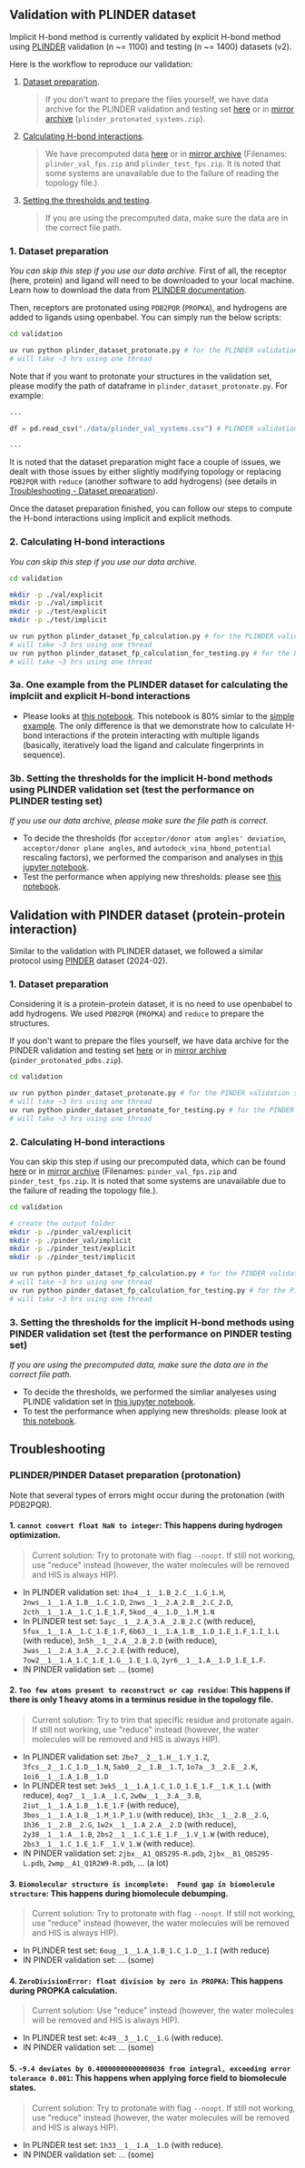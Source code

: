 ## Validation with PLINDER dataset
Implicit H-bond method is currently validated by explicit H-bond method using [PLINDER](https://www.plinder.sh/)  validation (n ~= 1100) and testing (n ~= 1400) datasets (v2).

Here is the workflow to reproduce our validation:
1. [Dataset preparation](#1-dataset-preparation).
    > If you don't want to prepare the files yourself, we have data archive for the PLINDER validation and testing set [here](https://doi.org/10.5281/zenodo.16950708) or in [mirror archive](https://drive.google.com/drive/folders/1ZZ9zrzBI82vunOM4xmkiUtQX5Sm-eqND) (`plinder_protonated_systems.zip`).
2. [Calculating H-bond interactions](#2-calculating-h-bond-interactions).
    > We have precomputed data [here](https://doi.org/10.5281/zenodo.16950708) or in [mirror archive](https://drive.google.com/drive/folders/1ZZ9zrzBI82vunOM4xmkiUtQX5Sm-eqND) (Filenames: `plinder_val_fps.zip` and `plinder_test_fps.zip`. It is noted that some systems are unavailable due to the failure of reading the topology file.).
3. [Setting the thresholds and testing](#3b-setting-the-thresholds-for-the-implicit-h-bond-methods-using-plinder-validation-set-test-the-performance-on-plinder-testing-set).
    > If you are using the precomputed data, make sure the data are in the correct file path.

### 1. Dataset preparation
_You can skip this step if you use our data archive._
First of all, the receptor (here, protein) and ligand will need to be downloaded to your local machine. Learn how to download the data from [PLINDER documentation](https://www.plinder.sh/).

Then, receptors are protonated using `PDB2PQR` (`PROPKA`), and hydrogens are added to ligands using openbabel. You can simply run the below scripts:
```bash
cd validation

uv run python plinder_dataset_protonate.py # for the PLINDER validation/test set
# will take ~3 hrs using one thread
```
Note that if you want to protonate your structures in the validation set, please modify the path of dataframe in `plinder_dataset_protonate.py`. For example:
```python
...

df = pd.read_csv("./data/plinder_val_systems.csv") # PLINDER validation set

...
```
It is noted that the dataset preparation might face a couple of issues, we dealt with those issues by either slightly modifying topology or replacing `PDB2PQR` with `reduce` (another software to add hydrogens) (see details in [Troubleshooting - Dataset preparation](#plinderpinder-dataset-preparation-protonation)).

Once the dataset preparation finished, you can follow our steps to compute the H-bond interactions using implicit and explicit methods.

### 2. Calculating H-bond interactions
_You can skip this step if you use our data archive._
```bash
cd validation

mkdir -p ./val/explicit
mkdir -p ./val/implicit
mkdir -p ./test/explicit
mkdir -p ./test/implicit

uv run python plinder_dataset_fp_calculation.py # for the PLINDER validation set
# will take ~3 hrs using one thread
uv run python plinder_dataset_fp_calculation_for_testing.py # for the PLINDER testing set
# will take ~3 hrs using one thread
```
### 3a. One example from the PLINDER dataset for calculating the implciit and explicit H-bond interactions 
* Please looks at [this notebook](./plinder_dataset_validation_single.ipynb). This notebook is 80% simlar to the [simple example](../implicit_vs_explicit.ipynb). The only difference is that we demonstrate how to calculate H-bond interactions if the protein interacting with multiple ligands (basically, iteratively load the ligand and calculate fingerprints in sequence).  

### 3b. Setting the thresholds for the implicit H-bond methods using PLINDER validation set (test the performance on PLINDER testing set)
_If you use our data archive, please make sure the file path is correct._
* To decide the thresholds (for `acceptor/donor atom angles' deviation`, `acceptor/donor plane angles`, and `autodock_vina_hbond_potential` rescaling factors), we performed the comparison and analyses in [this jupyter notebook](./plinder_dataset_validation.ipynb).
* Test the performance when applying new thresholds: please see [this notebook](./plinder_dataset_test.ipynb).


## Validation with PINDER dataset (protein-protein interaction)
Similar to the validation with PLINDER dataset, we followed a similar protocol using [PINDER](https://www.pinder.sh/) dataset (2024-02).

### 1. Dataset preparation
Considering it is a protein-protein dataset, it is no need to use openbabel to add hydrogens. We used `PDB2PQR` (`PROPKA`) and `reduce` to prepare the structures.

If you don't want to prepare the files yourself, we have data archive for the PINDER validation and testing set [here](https://doi.org/10.5281/zenodo.16950708) or in [mirror archive](https://drive.google.com/drive/folders/1ZZ9zrzBI82vunOM4xmkiUtQX5Sm-eqND) (`pinder_protonated_pdbs.zip`). 
```bash
cd validation

uv run python pinder_dataset_protonate.py # for the PINDER validation set
# will take ~3 hrs using one thread
uv run python pinder_dataset_protonate_for_testing.py # for the PINDER testing set
# will take ~3 hrs using one thread
```


### 2. Calculating H-bond interactions
You can skip this step if using our precomputed data, which can be found [here](https://doi.org/10.5281/zenodo.16950708) or in [mirror archive](https://drive.google.com/drive/folders/1ZZ9zrzBI82vunOM4xmkiUtQX5Sm-eqND) (Filenames: `pinder_val_fps.zip` and `pinder_test_fps.zip`. It is noted that some systems are unavailable due to the failure of reading the topology file.).
```bash
cd validation

# create the output folder
mkdir -p ./pinder_val/explicit
mkdir -p ./pinder_val/implicit
mkdir -p ./pinder_test/explicit
mkdir -p ./pinder_test/implicit

uv run python pinder_dataset_fp_calculation.py # for the PINDER validation set
# will take ~3 hrs using one thread
uv run python pinder_dataset_fp_calculation_for_testing.py # for the PINDER testing set
# will take ~3 hrs using one thread
```

### 3. Setting the thresholds for the implicit H-bond methods using PINDER validation set (test the performance on PINDER testing set)
_If you are using the precomputed data, make sure the data are in the correct file path._
* To decide the thresholds, we performed the simliar analyeses using PLINDE validation set in [this jupyter notebook](./pinder_dataset_validation.ipynb).
* To test the performance when applying new thresholds: please look at [this notebook](./pinder_dataset_test.ipynb).



## Troubleshooting
### PLINDER/PINDER Dataset preparation (protonation)
Note that several types of errors might occur during the protonation (with PDB2PQR).
#### 1. `cannot convert float NaN to integer`: This happens during hydrogen optimization.
> Current solution: Try to protonate with flag `--noopt`. If still not working, use "reduce" instead (however, the water molecules will be removed and HIS is always HIP).
* In PLINDER validation set: `1ho4__1__1.B_2.C__1.G_1.H`, `2nws__1__1.A_1.B__1.C_1.D`, `2nws__1__2.A_2.B__2.C_2.D`, `2cth__1__1.A__1.C_1.E_1.F`, `5kod__4__1.D__1.M_1.N`
* In PLINDER test set: `5ayc__1__2.A_3.A__2.B_2.C` (with reduce), 
`5fux__1__1.A__1.C_1.E_1.F`, `6b63__1__1.A_1.B__1.D_1.E_1.F_1.I_1.L` (with reduce), `3n5h__1__2.A__2.B_2.D` (with reduce), `3was__1__2.A_3.A__2.C_2.E` (with reduce), `7ow2__1__1.A_1.C_1.E_1.G__1.E_1.G`, `2yr6__1__1.A__1.D_1.E_1.F`.
* IN PINDER validation set: ... (some)


#### 2. `Too few atoms present to reconstruct or cap residue`: This happens if there is only 1 heavy atoms in a terminus residue in the topology file.
> Current solution: Try to trim that specific residue and protonate again. If still not working, use "reduce" instead (however, the water molecules will be removed and HIS is always HIP).
* In PLINDER validation set: `2bo7__2__1.H__1.Y_1.Z`, `3fcs__2__1.C_1.D__1.N`, `5ab0__2__1.B__1.T`, `1o7a__3__2.E__2.K`, `1oi6__1__1.A_1.B__1.D`
* In PLINDER test set: `3ek5__1__1.A_1.C_1.D_1.E_1.F__1.K_1.L` (with reduce), `4og7__1__1.A__1.C`, `2w0w__1__3.A__3.B`, `2iut__1__1.A_1.B__1.E_1.F` (with reduce), `3bos__1__1.A_1.B__1.M_1.P_1.U` (with reduce), `1h3c__1__2.B__2.G`, `1h36__1__2.B__2.G`, `1w2x__1__1.A_2.A__2.D` (with reduce), `2y38__1__1.A__1.B`, `2bs2__1__1.C_1.E_1.F__1.V_1.W` (with reduce), `2bs3__1__1.C_1.E_1.F__1.V_1.W` (with reduce).
* IN PINDER validation set: `2jbx__A1_Q85295-R.pdb`, `2jbx__B1_Q85295-L.pdb`, `2wmp__A1_Q1R2W9-R.pdb`, ... (a lot)

#### 3. `Biomolecular structure is incomplete:  Found gap in biomolecule structure`:  This happens during biomolecule debumping.
> Current solution: Try to protonate with flag `--noopt`. If still not working, use "reduce" instead (however, the water molecules will be removed and HIS is always HIP).
* In PLINDER test set: `6oug__1__1.A_1.B_1.C_1.D__1.I` (with reduce)
* IN PINDER validation set: ... (some)

#### 4. `ZeroDivisionError: float division by zero in PROPKA`: This happens during PROPKA calculation.
> Current solution: Use "reduce" instead (however, the water molecules will be removed and HIS is always HIP).
* In PLINDER test set: `4c49__3__1.C__1.G` (with reduce).
* IN PINDER validation set: ... (some)

#### 5. `-9.4 deviates by 0.40000000000000036 from integral, exceeding error tolerance 0.001`: This happens when applying force field to biomolecule states.
> Current solution: Try to protonate with flag `--noopt`. If still not working, use "reduce" instead (however, the water molecules will be removed and HIS is always HIP).
* In PLINDER test set: `1h33__1__1.A__1.D` (with reduce).
* IN PINDER validation set: ... (some)